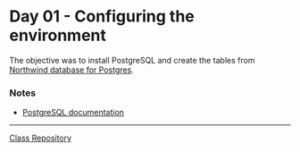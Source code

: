 # Day 01 - Configuring the environment

The objective was to install PostgreSQL and create the tables from [Northwind database for Postgres](https://github.com/pthom/northwind_psql).

### Notes
- [PostgreSQL documentation](https://www.postgresql.org/docs/current/index.html)

--------------
[Class Repository](https://github.com/lvgalvao/data-engineering-roadmap/tree/main/Bootcamp%20-%20SQL%20e%20Analytics/Aula-01)

